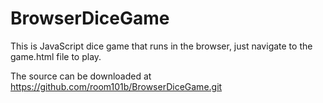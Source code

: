 # BrowserDiceGame

This is JavaScript dice game that runs in the browser, just navigate to the game.html file to play.

The source can be downloaded at https://github.com/room101b/BrowserDiceGame.git

